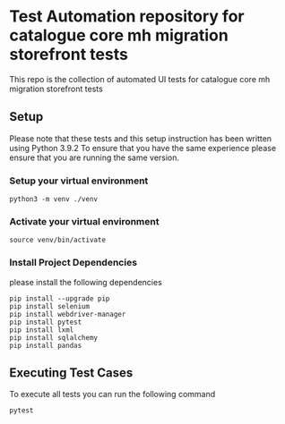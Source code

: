 
# Test Automation repository for catalogue core mh migration storefront tests

This repo is the collection of automated UI tests for catalogue core mh migration storefront tests

##  Setup

Please note that these tests and this setup instruction has been written using Python 3.9.2
To ensure that you have the same experience please ensure that you are running the same version.


### Setup your virtual environment


```shell
python3 -m venv ./venv
```

### Activate your virtual environment

```shell
source venv/bin/activate
```

### Install Project Dependencies

please install the following dependencies
```shell
pip install --upgrade pip
pip install selenium
pip install webdriver-manager
pip install pytest
pip install lxml
pip install sqlalchemy
pip install pandas
```



## Executing Test Cases


To execute all tests you can run the following command
```shell
pytest
```

